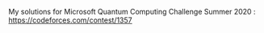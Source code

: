 My solutions for Microsoft Quantum Computing Challenge Summer 2020 : https://codeforces.com/contest/1357
